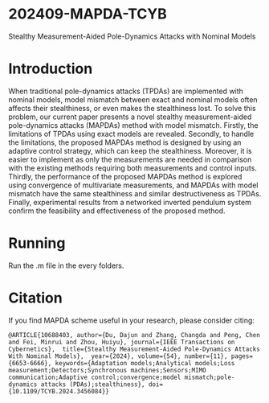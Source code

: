 # 202409-MAPDA-TCYB
Stealthy Measurement-Aided Pole-Dynamics Attacks with Nominal Models
# Introduction
When traditional pole-dynamics attacks (TPDAs) are implemented with nominal models, model mismatch between exact and nominal models often affects their stealthiness, or even makes the stealthiness lost. To solve this problem, our current paper presents a novel stealthy measurement-aided pole-dynamics attacks (MAPDAs) method with model mismatch. Firstly, the limitations of TPDAs using exact models are revealed. Secondly, to handle the limitations, the proposed MAPDAs method is designed by using an adaptive control strategy, which can keep the stealthiness. Moreover, it is easier to implement as only the measurements are needed in comparison with the existing methods requiring both measurements and control inputs. Thirdly, the performance of the proposed MAPDAs method is explored using convergence of multivariate measurements, and MAPDAs with model mismatch have the same stealthiness and similar destructiveness as TPDAs. Finally, experimental results from a networked inverted pendulum system confirm the feasibility and effectiveness of the proposed method.
# Running
Run the .m file in the every folders.
# Citation
If you find MAPDA scheme useful in your research, please consider citing:

``@ARTICLE{10688403,
  author={Du, Dajun and Zhang, Changda and Peng, Chen and Fei, Minrui and Zhou, Huiyu},
  journal={IEEE Transactions on Cybernetics}, 
  title={Stealthy Measurement-Aided Pole-Dynamics Attacks With Nominal Models}, 
  year={2024},
  volume={54},
  number={11},
  pages={6653-6666},
  keywords={Adaptation models;Analytical models;Loss measurement;Detectors;Synchronous machines;Sensors;MIMO communication;Adaptive control;convergence;model mismatch;pole-dynamics attacks (PDAs);stealthiness},
  doi={10.1109/TCYB.2024.3456084}}``
